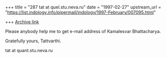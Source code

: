 +++
title = "287 tat at quel.stu.neva.ru"
date = "1997-02-27"
upstream_url = "https://list.indology.info/pipermail/indology/1997-February/007095.html"

+++
[Archive link](https://list.indology.info/pipermail/indology/1997-February/007095.html)

Please anybody help me to get e-mail address of Kamalesvar Bhattacharya.

   Gratefully yours, Tattvarthi.

  tat at quant.stu.neva.ru 





